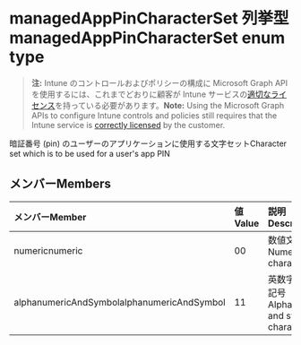 # <a name="managedapppincharacterset-enum-type"></a><span data-ttu-id="cd847-101">managedAppPinCharacterSet 列挙型</span><span class="sxs-lookup"><span data-stu-id="cd847-101">managedAppPinCharacterSet enum type</span></span>

> <span data-ttu-id="cd847-102">**注:** Intune のコントロールおよびポリシーの構成に Microsoft Graph API を使用するには、これまでどおりに顧客が Intune サービスの[適切なライセンス](https://go.microsoft.com/fwlink/?linkid=839381)を持っている必要があります。</span><span class="sxs-lookup"><span data-stu-id="cd847-102">**Note:** Using the Microsoft Graph APIs to configure Intune controls and policies still requires that the Intune service is [correctly licensed](https://go.microsoft.com/fwlink/?linkid=839381) by the customer.</span></span>

<span data-ttu-id="cd847-103">暗証番号 (pin) のユーザーのアプリケーションに使用する文字セット</span><span class="sxs-lookup"><span data-stu-id="cd847-103">Character set which is to be used for a user's app PIN</span></span>
## <a name="members"></a><span data-ttu-id="cd847-104">メンバー</span><span class="sxs-lookup"><span data-stu-id="cd847-104">Members</span></span>
|<span data-ttu-id="cd847-105">メンバー</span><span class="sxs-lookup"><span data-stu-id="cd847-105">Member</span></span>|<span data-ttu-id="cd847-106">値</span><span class="sxs-lookup"><span data-stu-id="cd847-106">Value</span></span>|<span data-ttu-id="cd847-107">説明</span><span class="sxs-lookup"><span data-stu-id="cd847-107">Description</span></span>|
|:---|:---|:---|
|<span data-ttu-id="cd847-108">numeric</span><span class="sxs-lookup"><span data-stu-id="cd847-108">numeric</span></span>|<span data-ttu-id="cd847-109">0</span><span class="sxs-lookup"><span data-stu-id="cd847-109">0</span></span>|<span data-ttu-id="cd847-110">数値文字</span><span class="sxs-lookup"><span data-stu-id="cd847-110">Numeric characters</span></span>|
|<span data-ttu-id="cd847-111">alphanumericAndSymbol</span><span class="sxs-lookup"><span data-stu-id="cd847-111">alphanumericAndSymbol</span></span>|<span data-ttu-id="cd847-112">1</span><span class="sxs-lookup"><span data-stu-id="cd847-112">1</span></span>|<span data-ttu-id="cd847-113">英数字および記号</span><span class="sxs-lookup"><span data-stu-id="cd847-113">Alphanumeric and symbolic characters</span></span>|



